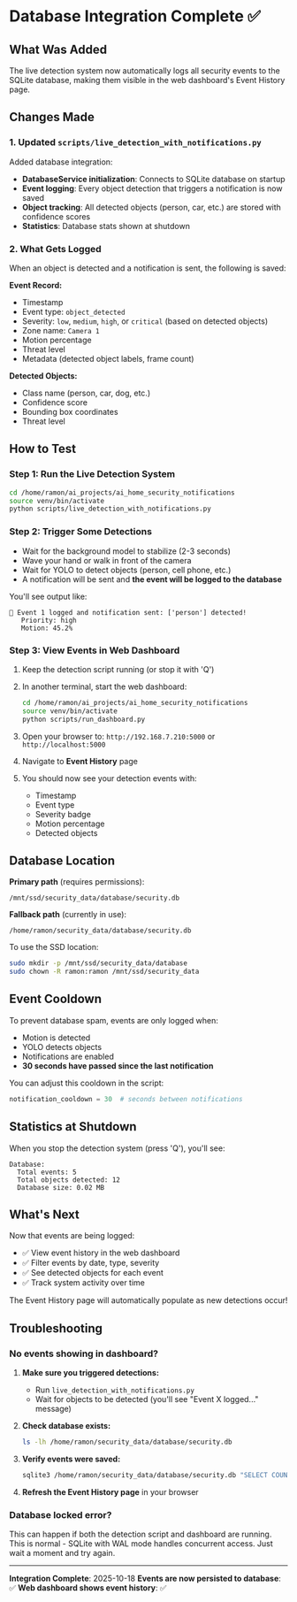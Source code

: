 # Database Integration Complete ✅

## What Was Added

The live detection system now automatically logs all security events to the SQLite database, making them visible in the web dashboard's Event History page.

## Changes Made

### 1. Updated `scripts/live_detection_with_notifications.py`

Added database integration:
- **DatabaseService initialization**: Connects to SQLite database on startup
- **Event logging**: Every object detection that triggers a notification is now saved
- **Object tracking**: All detected objects (person, car, etc.) are stored with confidence scores
- **Statistics**: Database stats shown at shutdown

### 2. What Gets Logged

When an object is detected and a notification is sent, the following is saved:

**Event Record:**
- Timestamp
- Event type: `object_detected`
- Severity: `low`, `medium`, `high`, or `critical` (based on detected objects)
- Zone name: `Camera 1`
- Motion percentage
- Threat level
- Metadata (detected object labels, frame count)

**Detected Objects:**
- Class name (person, car, dog, etc.)
- Confidence score
- Bounding box coordinates
- Threat level

## How to Test

### Step 1: Run the Live Detection System

```bash
cd /home/ramon/ai_projects/ai_home_security_notifications
source venv/bin/activate
python scripts/live_detection_with_notifications.py
```

### Step 2: Trigger Some Detections

- Wait for the background model to stabilize (2-3 seconds)
- Wave your hand or walk in front of the camera
- Wait for YOLO to detect objects (person, cell phone, etc.)
- A notification will be sent and **the event will be logged to the database**

You'll see output like:
```
📧 Event 1 logged and notification sent: ['person'] detected!
   Priority: high
   Motion: 45.2%
```

### Step 3: View Events in Web Dashboard

1. Keep the detection script running (or stop it with 'Q')
2. In another terminal, start the web dashboard:
   ```bash
   cd /home/ramon/ai_projects/ai_home_security_notifications
   source venv/bin/activate
   python scripts/run_dashboard.py
   ```

3. Open your browser to: `http://192.168.7.210:5000` or `http://localhost:5000`

4. Navigate to **Event History** page

5. You should now see your detection events with:
   - Timestamp
   - Event type
   - Severity badge
   - Motion percentage
   - Detected objects

## Database Location

**Primary path** (requires permissions):
```
/mnt/ssd/security_data/database/security.db
```

**Fallback path** (currently in use):
```
/home/ramon/security_data/database/security.db
```

To use the SSD location:
```bash
sudo mkdir -p /mnt/ssd/security_data/database
sudo chown -R ramon:ramon /mnt/ssd/security_data
```

## Event Cooldown

To prevent database spam, events are only logged when:
- Motion is detected
- YOLO detects objects
- Notifications are enabled
- **30 seconds have passed since the last notification**

You can adjust this cooldown in the script:
```python
notification_cooldown = 30  # seconds between notifications
```

## Statistics at Shutdown

When you stop the detection system (press 'Q'), you'll see:
```
Database:
  Total events: 5
  Total objects detected: 12
  Database size: 0.02 MB
```

## What's Next

Now that events are being logged:
- ✅ View event history in the web dashboard
- ✅ Filter events by date, type, severity
- ✅ See detected objects for each event
- ✅ Track system activity over time

The Event History page will automatically populate as new detections occur!

## Troubleshooting

### No events showing in dashboard?

1. **Make sure you triggered detections:**
   - Run `live_detection_with_notifications.py`
   - Wait for objects to be detected (you'll see "Event X logged..." message)

2. **Check database exists:**
   ```bash
   ls -lh /home/ramon/security_data/database/security.db
   ```

3. **Verify events were saved:**
   ```bash
   sqlite3 /home/ramon/security_data/database/security.db "SELECT COUNT(*) FROM events;"
   ```

4. **Refresh the Event History page** in your browser

### Database locked error?

This can happen if both the detection script and dashboard are running. This is normal - SQLite with WAL mode handles concurrent access. Just wait a moment and try again.

---

**Integration Complete**: 2025-10-18
**Events are now persisted to database**: ✅
**Web dashboard shows event history**: ✅

